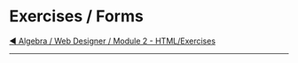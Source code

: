 # Exercises / Forms

[:arrow_backward: Algebra / Web Designer / Module 2 - HTML/Exercises](../)

---
